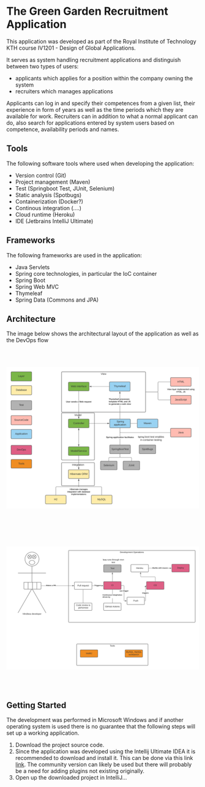 # The Green Garden Recruitment Application

This application was developed as part of the Royal Institute of Technology KTH course IV1201 - Design of Global Applications.

It serves as system handling recruitment applications and distinguish between two types of users: 
- applicants which applies for a position within the company owning the system 
- recruiters which manages applications

Applicants can log in and specify their competences from a given list, their experience in form of years as well as the time periods which they are available for work.
Recruiters can in addition to what a normal applicant can do, also search for applications entered by system users based on competence, availability periods and names. 

## Tools

The following software tools where used when developing the application:

- Version control (Git)
- Project management (Maven)
- Test (Springboot Test, JUnit, Selenium)
- Static analysis (Spotbugs)
- Containerization (Docker?)
- Continous integration (....)
- Cloud runtime (Heroku)
- IDE (Jetbrains IntelliJ Ultimate)

## Frameworks

The following frameworks are used in the application:

- Java Servlets
- Spring core technologies, in particular the IoC container
- Spring Boot
- Spring Web MVC
- Thymeleaf
- Spring Data (Commons and JPA)

## Architecture

The image below shows the architectural layout of the application as well as the DevOps flow

<br/>
<br/>
<p align="center" >
  <img src="images/architecture.png" width="600" >
</p>
<br/>
<br/>

<br/>
<br/>
<p align="center" >
  <img src="images/devops.png" width="600" >
</p>
<br/>
<br/>


## Getting Started

The development was performed in Microsoft Windows and if another operating system is used there is no guarantee that the following steps will set up a working application.

1. Download the project source code.
2. Since the application was developed using the Intellij Ultimate IDEA it is recommended to download and install it. This can be done via this link [link](https://www.jetbrains.com/idea/). The community version can likely be used but there will probably be a need for adding plugins not existing originally.
3. Open up the downloaded project in IntelliJ...
